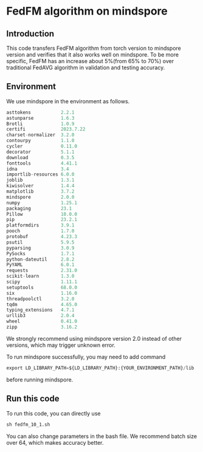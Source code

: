 # FedFM  algorithm on mindspore

## Introduction

This code transfers FedFM algorithm from torch version to mindspore version and verifies that it also works well on mindspore. To be more specific, FedFM has an increase about 5%(from 65% to 70%) over traditional FedAVG algorithm in validation and testing accuracy.

## Environment

We use mindspore in the environment as follows.

```python
asttokens           2.2.1
astunparse          1.6.3
Brotli              1.0.9
certifi             2023.7.22
charset-normalizer  3.2.0
contourpy           1.1.0
cycler              0.11.0
decorator           5.1.1
download            0.3.5
fonttools           4.41.1
idna                3.4
importlib-resources 6.0.0
joblib              1.3.1
kiwisolver          1.4.4
matplotlib          3.7.2
mindspore           2.0.0
numpy               1.25.1
packaging           23.1
Pillow              10.0.0
pip                 23.2.1
platformdirs        3.9.1
pooch               1.7.0
protobuf            4.23.3
psutil              5.9.5
pyparsing           3.0.9
PySocks             1.7.1
python-dateutil     2.8.2
PyYAML              6.0.1
requests            2.31.0
scikit-learn        1.3.0
scipy               1.11.1
setuptools          68.0.0
six                 1.16.0
threadpoolctl       3.2.0
tqdm                4.65.0
typing_extensions   4.7.1
urllib3             2.0.4
wheel               0.41.0
zipp                3.16.2
```

We strongly recommend using mindspore version 2.0 instead of other versions, which may trigger unknown error.

To run mindspore successfully, you may need to add command

```python
export LD_LIBRARY_PATH=${LD_LIBRARY_PATH}:{YOUR_ENVIRONMENT_PATH}/lib
```

before running mindspore.

## Run this code

To run this code, you can directly use

```python
sh fedfm_10_1.sh
```

You can also change parameters in the bash file. We recommend batch size over 64, which makes accuracy better.